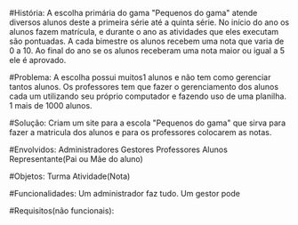 #História:
A escolha primária do gama "Pequenos do gama" atende diversos alunos deste a primeira série até a quinta série. No início do ano os alunos fazem matrícula, e durante o ano as atividades que eles executam são pontuadas. A cada bimestre os alunos recebem uma nota que varia de 0 a 10. Ao final do ano se os alunos receberam uma nota maior ou igual a 5 ele é aprovado.

#Problema:
A escolha possui muitos1 alunos e não tem como gerenciar tantos alunos. Os professores  tem que fazer o gerenciamento dos alunos cada um utilizando seu próprio computador e fazendo uso de uma planilha.
1 mais de 1000 alunos.

#Solução:
Criam um site para a escola "Pequenos do gama" que sirva para fazer a matricula dos alunos e para os professores colocarem as notas.

#Envolvidos:
Administradores
Gestores
Professores
Alunos
Representante(Pai ou Mãe do aluno)

#Objetos:
Turma
Atividade(Nota)


#Funcionalidades:
Um administrador faz tudo.
Um gestor pode


#Requisitos(não funcionais):

